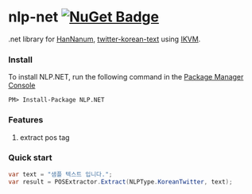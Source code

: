 # nlp-net [![NuGet Badge](https://buildstats.info/nuget/NLP.NET)](https://www.nuget.org/packages/NLP.Net/)
.net library for [HanNanum](http://semanticweb.kaist.ac.kr/hannanum/), [twitter-korean-text](https://github.com/twitter/twitter-korean-text) using [IKVM](http://www.ikvm.net/).


### Install
To install NLP.NET, run the following command in the [Package Manager Console](https://docs.nuget.org/docs/start-here/using-the-package-manager-console)
```
PM> Install-Package NLP.NET
```

### Features
1. extract pos tag

### Quick start
```c#
var text = "샘플 텍스트 입니다.";
var result = POSExtractor.Extract(NLPType.KoreanTwitter, text);
```
